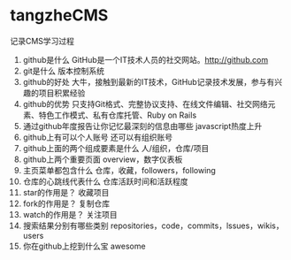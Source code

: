 # tangzheCMS
记录CMS学习过程
1.	github是什么
GitHub是一个IT技术人员的社交网站。http://github.com
2.	git是什么
版本控制系统
3.	github的好处
大牛，接触到最新的IT技术，GitHub记录技术发展，参与有兴趣的项目积累经验
4.	github的优势
只支持Git格式、完整协议支持、在线文件编辑、社交网络元素、特色工作模式、私有仓库托管、Ruby on Rails
5.	通过github年度报告让你记忆最深刻的信息由哪些
javascript热度上升
6.	github上有可以个人账号 还可以有组织账号
7.	github上面的两个组成要素是什么
人/组织，仓库/项目
8.	github上两个重要页面
overview，数字仪表板
9.	主页菜单都包含什么
仓库，收藏，followers，following
10.	仓库的心跳线代表什么
仓库活跃时间和活跃程度
11.	star的作用是？
收藏项目
12.	fork的作用是？
复制仓库
13.	watch的作用是？
关注项目
14.	搜索结果分别有哪些类别
repositories，code，commits，lssues，wikis，users
15.	你在github上挖到什么宝
awesome
